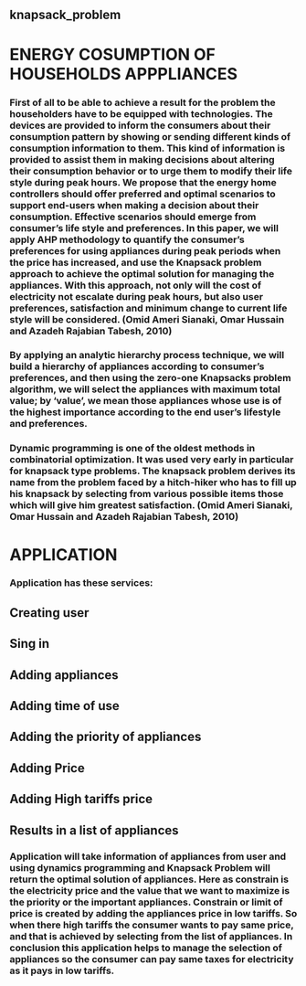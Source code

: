 ## knapsack_problem

# ENERGY COSUMPTION OF HOUSEHOLDS APPPLIANCES
### First of all to be able to achieve a result for the problem the householders have to be equipped with technologies. The devices are provided to inform the consumers about their consumption pattern by showing or sending different kinds of consumption information to them. This kind of information is provided to assist them in making decisions about altering their consumption behavior or to urge them to modify their life style during peak hours. We propose that the energy home controllers should offer preferred and optimal scenarios to support end-users when making a decision about their consumption. Effective scenarios should emerge from consumer’s life style and preferences. In this paper, we will apply AHP methodology to quantify the consumer’s preferences for using appliances during peak periods when the price has increased, and use the Knapsack problem approach to achieve the optimal solution for managing the appliances. With this approach, not only will the cost of electricity not escalate during peak hours, but also user preferences, satisfaction and minimum change to current life style will be considered. (Omid Ameri Sianaki, Omar Hussain and Azadeh Rajabian Tabesh, 2010)
### By applying an analytic hierarchy process technique, we will build a hierarchy of appliances according to consumer’s preferences, and then using the zero-one Knapsacks problem algorithm, we will select the appliances with maximum total value; by ‘value’, we mean those appliances whose use is of the highest importance according to the end user’s lifestyle and preferences.
### Dynamic programming is one of the oldest methods in combinatorial optimization. It was used very early in particular for knapsack type problems. The knapsack problem derives its name from the problem faced by a hitch-hiker who has to fill up his knapsack by selecting from various possible items those which will give him greatest satisfaction. (Omid Ameri Sianaki, Omar Hussain and Azadeh Rajabian Tabesh, 2010)
# APPLICATION
### Application has these services:
## Creating user
## Sing in
## Adding appliances 
## Adding time of use
## Adding the priority of appliances
## Adding Price
## Adding High tariffs price
## Results in a list of appliances
###  Application will take information of appliances from user and using dynamics programming and Knapsack Problem will return the optimal solution of appliances. Here  as constrain is the electricity price and the value that we want to maximize is the priority or the important appliances. Constrain or limit of price is created by adding the  appliances price in low tariffs. So when there high tariffs the consumer wants to pay same  price, and that is achieved by selecting from the list of appliances. In conclusion this application helps to manage the selection of appliances so the consumer can pay same taxes for electricity as it pays in low tariffs.
